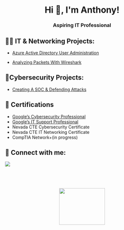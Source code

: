 
<h1 align="center">Hi 👋, I'm Anthony!</h1>

<h3 align="center">Aspiring IT Professional</h3>

<ul>
 
 
</ul>

<p align="left">
</p>

<h2>👨‍💻 IT & Networking Projects:</h2>

 
<!-- -/// - [Using SQL To Investigate Potential Security Issues](https://github.com/AnthonySarmiento1/SQL) WIP --> 
<!-- -/// - [Malware Analysis](https://github.com/AnthonySarmiento1/MalwareAnalysis) WIP -->

  - [Azure Active Directory User Administration](https://github.com/AnthonySarmiento1/AzureActiveDirectory)

  - [Analyzing Packets With Wireshark](https://github.com/AnthonySarmiento1/WireSharkPacketAnalysis)
    
  <h2>🔐Cybersecurity Projects:</h2>
  
  - [Creating A SOC & Defending Attacks](https://github.com/AnthonySarmiento1/SOCDefenseLab)

  
<h2>📄 Certifications </h2>

- [Google’s Cybersecurity Professional](https://www.credly.com/badges/cd8f71c5-4884-49ca-b60f-09f6fe07ab84/public_url)
- [Google’s IT Support Professional](https://www.credly.com/badges/834464de-391a-428a-906b-e60fd8d00ad0/public_url)
- Nevada CTE Cybersecurity Certificate
- Nevada CTE IT Networking Certificate
- CompTIA Network+(in progress)

<h2> 🤳 Connect with me:</h2>

<a href="https://linkedin.com/in/AnthonySarmiento1"><img src="https://img.shields.io/badge/-LinkedIn-0072b1?&style=for-the-badge&logo=linkedin&logoColor=white" /></a>
<!--- [<img align="left" alt="AnthonySarmiento| LinkedIn" width="22px" src="https://cdn.jsdelivr.net/npm/simple-icons@v3/icons/linkedin.svg" />][linkedin]
[linkedin]: https://linkedin.com/in/AnthonySarmiento1
---> 



<br>

<h1 align="center"><IMG SRC="https://user-images.githubusercontent.com/111719615/210657996-ffe8fe41-b389-492c-8ddc-05cde142e675.gif" width="150" height="120"></h1>

